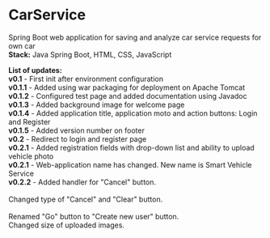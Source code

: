 # CarService
Spring Boot web application for saving and analyze car service requests for own car<br />
<b>Stack:</b> Java Spring Boot, HTML, CSS, JavaScript

<b>List of updates:</b><br />
<b>v0.1</b> - First init after environment configuration<br />
<b>v0.1.1</b> - Added using war packaging for deployment on Apache Tomcat<br />
<b>v0.1.2</b> - Configured test page and added documentation using Javadoc<br />
<b>v0.1.3</b> - Added background image for welcome page<br />
<b>v0.1.4</b> - Added application title, application moto and action buttons: Login and Register<br />
<b>v0.1.5</b> - Added version number on footer<br />
<b>v0.2</b> - Redirect to login and register page<br />
<b>v0.2.1</b> - Added registration fields with drop-down list and ability to upload vehicle photo <br />
<b>v0.2.1</b> - Web-application name has changed. New name is Smart Vehicle Service <br />
<b>v0.2.2</b> - Added handler for "Cancel" button.<br />  
Changed type of "Cancel" and "Clear" button.<br />  
Renamed "Go" button to "Create new user" button.<br /> 
Changed size of uploaded images.<br />

